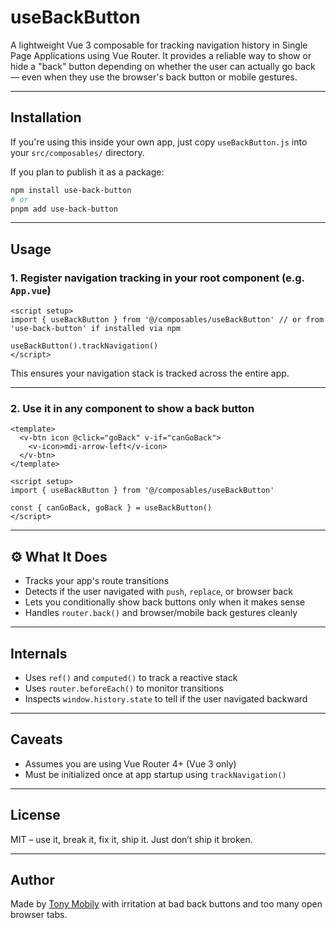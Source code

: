 # useBackButton

A lightweight Vue 3 composable for tracking navigation history in Single Page Applications using Vue Router. It provides a reliable way to show or hide a "back" button depending on whether the user can actually go back — even when they use the browser's back button or mobile gestures.

---

## Installation

If you're using this inside your own app, just copy `useBackButton.js` into your `src/composables/` directory.

If you plan to publish it as a package:

```bash
npm install use-back-button
# or
pnpm add use-back-button
```

---

## Usage

### 1. Register navigation tracking in your root component (e.g. `App.vue`)

```vue
<script setup>
import { useBackButton } from '@/composables/useBackButton' // or from 'use-back-button' if installed via npm

useBackButton().trackNavigation()
</script>
```

This ensures your navigation stack is tracked across the entire app.

---

### 2. Use it in any component to show a back button

```vue
<template>
  <v-btn icon @click="goBack" v-if="canGoBack">
    <v-icon>mdi-arrow-left</v-icon>
  </v-btn>
</template>

<script setup>
import { useBackButton } from '@/composables/useBackButton'

const { canGoBack, goBack } = useBackButton()
</script>
```

---

## ⚙️ What It Does

- Tracks your app's route transitions
- Detects if the user navigated with `push`, `replace`, or browser back
- Lets you conditionally show back buttons only when it makes sense
- Handles `router.back()` and browser/mobile back gestures cleanly

---

## Internals

- Uses `ref()` and `computed()` to track a reactive stack
- Uses `router.beforeEach()` to monitor transitions
- Inspects `window.history.state` to tell if the user navigated backward

---

## Caveats

- Assumes you are using Vue Router 4+ (Vue 3 only)
- Must be initialized once at app startup using `trackNavigation()`

---

## License

MIT – use it, break it, fix it, ship it. Just don’t ship it broken.

---

## Author

Made by [Tony Mobily](https://github.com/tonymobily) with irritation at bad back buttons and too many open browser tabs.
